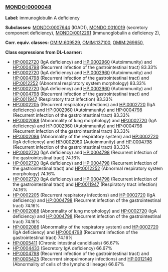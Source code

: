 
### [MONDO:0000048](http://purl.obolibrary.org/obo/MONDO_0000048)
**Label:** immunoglobulin A deficiency

**Subclasses:** [MONDO:0007644](http://purl.obolibrary.org/obo/MONDO_0007644) (IGAD1), [MONDO:0010019](http://purl.obolibrary.org/obo/MONDO_0010019) (secretory component deficiency), [MONDO:0012291](http://purl.obolibrary.org/obo/MONDO_0012291) (immunoglobulin a deficiency 2), 

**Corr. equiv. classes:** [OMIM:609529](http://purl.obolibrary.org/obo/OMIM_609529), [OMIM:137100](http://purl.obolibrary.org/obo/OMIM_137100), [OMIM:269650](http://purl.obolibrary.org/obo/OMIM_269650), 

**Class expressions from DL-Learner:**

- [HP:0002720](http://purl.obolibrary.org/obo/HP_0002720) (IgA deficiency) and [HP:0002960](http://purl.obolibrary.org/obo/HP_0002960) (Autoimmunity) and [HP:0004798](http://purl.obolibrary.org/obo/HP_0004798) (Recurrent infection of the gastrointestinal tract) 83.33%
- [HP:0002720](http://purl.obolibrary.org/obo/HP_0002720) (IgA deficiency) and [HP:0002960](http://purl.obolibrary.org/obo/HP_0002960) (Autoimmunity) and [HP:0004798](http://purl.obolibrary.org/obo/HP_0004798) (Recurrent infection of the gastrointestinal tract) and [HP:0012252](http://purl.obolibrary.org/obo/HP_0012252) (Abnormal respiratory system morphology) 83.33%
- [HP:0002720](http://purl.obolibrary.org/obo/HP_0002720) (IgA deficiency) and [HP:0002960](http://purl.obolibrary.org/obo/HP_0002960) (Autoimmunity) and [HP:0004798](http://purl.obolibrary.org/obo/HP_0004798) (Recurrent infection of the gastrointestinal tract) and [HP:0011947](http://purl.obolibrary.org/obo/HP_0011947) (Respiratory tract infection) 83.33%
- [HP:0002205](http://purl.obolibrary.org/obo/HP_0002205) (Recurrent respiratory infections) and [HP:0002720](http://purl.obolibrary.org/obo/HP_0002720) (IgA deficiency) and [HP:0002960](http://purl.obolibrary.org/obo/HP_0002960) (Autoimmunity) and [HP:0004798](http://purl.obolibrary.org/obo/HP_0004798) (Recurrent infection of the gastrointestinal tract) 83.33%
- [HP:0002088](http://purl.obolibrary.org/obo/HP_0002088) (Abnormality of lung morphology) and [HP:0002720](http://purl.obolibrary.org/obo/HP_0002720) (IgA deficiency) and [HP:0002960](http://purl.obolibrary.org/obo/HP_0002960) (Autoimmunity) and [HP:0004798](http://purl.obolibrary.org/obo/HP_0004798) (Recurrent infection of the gastrointestinal tract) 83.33%
- [HP:0002086](http://purl.obolibrary.org/obo/HP_0002086) (Abnormality of the respiratory system) and [HP:0002720](http://purl.obolibrary.org/obo/HP_0002720) (IgA deficiency) and [HP:0002960](http://purl.obolibrary.org/obo/HP_0002960) (Autoimmunity) and [HP:0004798](http://purl.obolibrary.org/obo/HP_0004798) (Recurrent infection of the gastrointestinal tract) 83.33%
- [HP:0002720](http://purl.obolibrary.org/obo/HP_0002720) (IgA deficiency) and [HP:0004798](http://purl.obolibrary.org/obo/HP_0004798) (Recurrent infection of the gastrointestinal tract) 74.16%
- [HP:0002720](http://purl.obolibrary.org/obo/HP_0002720) (IgA deficiency) and [HP:0004798](http://purl.obolibrary.org/obo/HP_0004798) (Recurrent infection of the gastrointestinal tract) and [HP:0012252](http://purl.obolibrary.org/obo/HP_0012252) (Abnormal respiratory system morphology) 74.16%
- [HP:0002720](http://purl.obolibrary.org/obo/HP_0002720) (IgA deficiency) and [HP:0004798](http://purl.obolibrary.org/obo/HP_0004798) (Recurrent infection of the gastrointestinal tract) and [HP:0011947](http://purl.obolibrary.org/obo/HP_0011947) (Respiratory tract infection) 74.16%
- [HP:0002205](http://purl.obolibrary.org/obo/HP_0002205) (Recurrent respiratory infections) and [HP:0002720](http://purl.obolibrary.org/obo/HP_0002720) (IgA deficiency) and [HP:0004798](http://purl.obolibrary.org/obo/HP_0004798) (Recurrent infection of the gastrointestinal tract) 74.16%
- [HP:0002088](http://purl.obolibrary.org/obo/HP_0002088) (Abnormality of lung morphology) and [HP:0002720](http://purl.obolibrary.org/obo/HP_0002720) (IgA deficiency) and [HP:0004798](http://purl.obolibrary.org/obo/HP_0004798) (Recurrent infection of the gastrointestinal tract) 74.16%
- [HP:0002086](http://purl.obolibrary.org/obo/HP_0002086) (Abnormality of the respiratory system) and [HP:0002720](http://purl.obolibrary.org/obo/HP_0002720) (IgA deficiency) and [HP:0004798](http://purl.obolibrary.org/obo/HP_0004798) (Recurrent infection of the gastrointestinal tract) 74.16%
- [HP:0005411](http://purl.obolibrary.org/obo/HP_0005411) (Chronic intestinal candidiasis) 66.67%
- [HP:0004433](http://purl.obolibrary.org/obo/HP_0004433) (Secretory IgA deficiency) 66.67%
- [HP:0004798](http://purl.obolibrary.org/obo/HP_0004798) (Recurrent infection of the gastrointestinal tract) and [HP:0005425](http://purl.obolibrary.org/obo/HP_0005425) (Recurrent sinopulmonary infections) and [HP:0012140](http://purl.obolibrary.org/obo/HP_0012140) (Abnormality of cells of the lymphoid lineage) 66.67%



